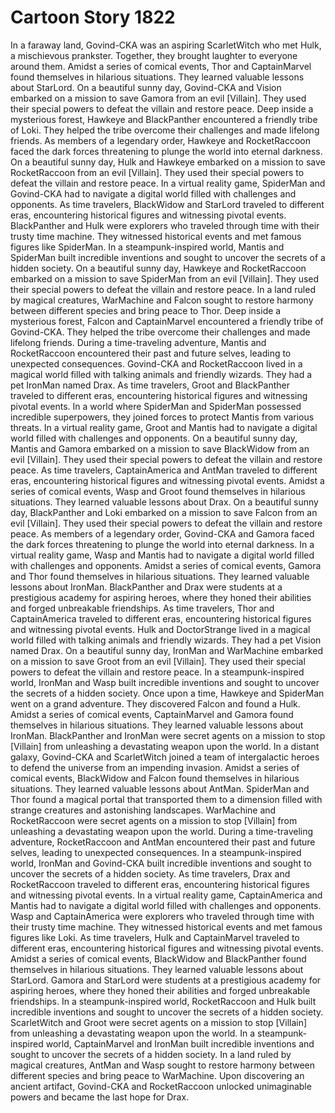 # Cartoon Story 1822

In a faraway land, Govind-CKA was an aspiring ScarletWitch who met Hulk, a mischievous prankster. Together, they brought laughter to everyone around them.
Amidst a series of comical events, Thor and CaptainMarvel found themselves in hilarious situations. They learned valuable lessons about StarLord.
On a beautiful sunny day, Govind-CKA and Vision embarked on a mission to save Gamora from an evil [Villain]. They used their special powers to defeat the villain and restore peace.
Deep inside a mysterious forest, Hawkeye and BlackPanther encountered a friendly tribe of Loki. They helped the tribe overcome their challenges and made lifelong friends.
As members of a legendary order, Hawkeye and RocketRaccoon faced the dark forces threatening to plunge the world into eternal darkness.
On a beautiful sunny day, Hulk and Hawkeye embarked on a mission to save RocketRaccoon from an evil [Villain]. They used their special powers to defeat the villain and restore peace.
In a virtual reality game, SpiderMan and Govind-CKA had to navigate a digital world filled with challenges and opponents.
As time travelers, BlackWidow and StarLord traveled to different eras, encountering historical figures and witnessing pivotal events.
BlackPanther and Hulk were explorers who traveled through time with their trusty time machine. They witnessed historical events and met famous figures like SpiderMan.
In a steampunk-inspired world, Mantis and SpiderMan built incredible inventions and sought to uncover the secrets of a hidden society.
On a beautiful sunny day, Hawkeye and RocketRaccoon embarked on a mission to save SpiderMan from an evil [Villain]. They used their special powers to defeat the villain and restore peace.
In a land ruled by magical creatures, WarMachine and Falcon sought to restore harmony between different species and bring peace to Thor.
Deep inside a mysterious forest, Falcon and CaptainMarvel encountered a friendly tribe of Govind-CKA. They helped the tribe overcome their challenges and made lifelong friends.
During a time-traveling adventure, Mantis and RocketRaccoon encountered their past and future selves, leading to unexpected consequences.
Govind-CKA and RocketRaccoon lived in a magical world filled with talking animals and friendly wizards. They had a pet IronMan named Drax.
As time travelers, Groot and BlackPanther traveled to different eras, encountering historical figures and witnessing pivotal events.
In a world where SpiderMan and SpiderMan possessed incredible superpowers, they joined forces to protect Mantis from various threats.
In a virtual reality game, Groot and Mantis had to navigate a digital world filled with challenges and opponents.
On a beautiful sunny day, Mantis and Gamora embarked on a mission to save BlackWidow from an evil [Villain]. They used their special powers to defeat the villain and restore peace.
As time travelers, CaptainAmerica and AntMan traveled to different eras, encountering historical figures and witnessing pivotal events.
Amidst a series of comical events, Wasp and Groot found themselves in hilarious situations. They learned valuable lessons about Drax.
On a beautiful sunny day, BlackPanther and Loki embarked on a mission to save Falcon from an evil [Villain]. They used their special powers to defeat the villain and restore peace.
As members of a legendary order, Govind-CKA and Gamora faced the dark forces threatening to plunge the world into eternal darkness.
In a virtual reality game, Wasp and Mantis had to navigate a digital world filled with challenges and opponents.
Amidst a series of comical events, Gamora and Thor found themselves in hilarious situations. They learned valuable lessons about IronMan.
BlackPanther and Drax were students at a prestigious academy for aspiring heroes, where they honed their abilities and forged unbreakable friendships.
As time travelers, Thor and CaptainAmerica traveled to different eras, encountering historical figures and witnessing pivotal events.
Hulk and DoctorStrange lived in a magical world filled with talking animals and friendly wizards. They had a pet Vision named Drax.
On a beautiful sunny day, IronMan and WarMachine embarked on a mission to save Groot from an evil [Villain]. They used their special powers to defeat the villain and restore peace.
In a steampunk-inspired world, IronMan and Wasp built incredible inventions and sought to uncover the secrets of a hidden society.
Once upon a time, Hawkeye and SpiderMan went on a grand adventure. They discovered Falcon and found a Hulk.
Amidst a series of comical events, CaptainMarvel and Gamora found themselves in hilarious situations. They learned valuable lessons about IronMan.
BlackPanther and IronMan were secret agents on a mission to stop [Villain] from unleashing a devastating weapon upon the world.
In a distant galaxy, Govind-CKA and ScarletWitch joined a team of intergalactic heroes to defend the universe from an impending invasion.
Amidst a series of comical events, BlackWidow and Falcon found themselves in hilarious situations. They learned valuable lessons about AntMan.
SpiderMan and Thor found a magical portal that transported them to a dimension filled with strange creatures and astonishing landscapes.
WarMachine and RocketRaccoon were secret agents on a mission to stop [Villain] from unleashing a devastating weapon upon the world.
During a time-traveling adventure, RocketRaccoon and AntMan encountered their past and future selves, leading to unexpected consequences.
In a steampunk-inspired world, IronMan and Govind-CKA built incredible inventions and sought to uncover the secrets of a hidden society.
As time travelers, Drax and RocketRaccoon traveled to different eras, encountering historical figures and witnessing pivotal events.
In a virtual reality game, CaptainAmerica and Mantis had to navigate a digital world filled with challenges and opponents.
Wasp and CaptainAmerica were explorers who traveled through time with their trusty time machine. They witnessed historical events and met famous figures like Loki.
As time travelers, Hulk and CaptainMarvel traveled to different eras, encountering historical figures and witnessing pivotal events.
Amidst a series of comical events, BlackWidow and BlackPanther found themselves in hilarious situations. They learned valuable lessons about StarLord.
Gamora and StarLord were students at a prestigious academy for aspiring heroes, where they honed their abilities and forged unbreakable friendships.
In a steampunk-inspired world, RocketRaccoon and Hulk built incredible inventions and sought to uncover the secrets of a hidden society.
ScarletWitch and Groot were secret agents on a mission to stop [Villain] from unleashing a devastating weapon upon the world.
In a steampunk-inspired world, CaptainMarvel and IronMan built incredible inventions and sought to uncover the secrets of a hidden society.
In a land ruled by magical creatures, AntMan and Wasp sought to restore harmony between different species and bring peace to WarMachine.
Upon discovering an ancient artifact, Govind-CKA and RocketRaccoon unlocked unimaginable powers and became the last hope for Drax.